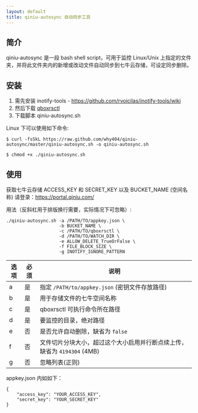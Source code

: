 ```yaml
---
layout: default
title: qiniu-autosync 自动同步工具
---
```


## 简介

qiniu-autosync 是一段 bash shell script，可用于监控 Linux/Unix 上指定的文件夹，并将此文件夹内的新增或改动文件自动同步到七牛云存储，可设定同步删除。

## 安装

1. 需先安装 inotify-tools - <https://github.com/rvoicilas/inotify-tools/wiki>
2. 然后下载 [qboxrsctl](qboxrsctl.html)
3. 下载脚本 qiniu-autosync.sh

Linux 下可以使用如下命令:

    $ curl -fsSkL https://raw.github.com/why404/qiniu-autosync/master/qiniu-autosync.sh -o qiniu-autosync.sh

    $ chmod +x ./qiniu-autosync.sh

## 使用

获取七牛云存储 ACCESS_KEY 和 SECRET_KEY 以及 BUCKET_NAME (空间名称) 请登录：<https://portal.qiniu.com/>

用法（反斜杠用于排版换行需要，实际情况下可忽略）:

    ./qiniu-autosync.sh -a /PATH/TO/appkey.json \
                        -b BUCKET_NAME \
                        -c /PATH/TO/qboxrsctl \
                        -d /PATH/TO/WATCH_DIR \
                        -e ALLOW_DELETE_TrueOrFalse \
                        -f FILE_BLOCK_SIZE \
                        -g INOTIFY_IGNORE_PATTERN

选项 | 必须 | 说明
-----|------|-------------------------------------------------------------------------
a    | 是   | 指定 `/PATH/to/appkey.json` (密钥文件存放路径)
b    | 是   | 用于存储文件的七牛空间名称
c    | 是   | qboxrsctl 可执行命令所在路径
d    | 是   | 要监控的目录，绝对路径
e    | 否   | 是否允许自动删除，缺省为 `false`
f    | 否   | 文件切片分块大小，超过这个大小启用并行断点续上传，缺省为 `4194304` (4MB)
g    | 否   | 忽略列表(正则)

appkey.json 内如如下：

    {
        "access_key": "YOUR_ACCESS_KEY",
        "secret_key": "YOUR_SECRET_KEY"
    }

